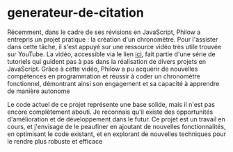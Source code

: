 # generateur-de-citation

Récemment, dans le cadre de ses révisions en JavaScript, Philow a entrepris un projet pratique : la création d'un chronomètre. Pour l'assister dans cette tâche, il s'est appuyé sur une ressource vidéo très utile trouvée sur YouTube. La vidéo, accessible via le lien [ici](https://www.youtube.com/watch?v=hNwGsyjfTL4&list=PLuMW20nBgcbpUuBu8DUMvBN3rXtHDHGGz&index=1&pp=iAQB), fait partie d'une série de tutoriels qui guident pas à pas dans la réalisation de divers projets en JavaScript. Grâce à cette vidéo, Philow a pu acquérir de nouvelles compétences en programmation et réussir à coder un chronomètre fonctionnel, démontrant ainsi son engagement et sa capacité à apprendre de manière autonome

Le code actuel de ce projet représente une base solide, mais il n'est pas encore complètement abouti. Je reconnais qu'il existe des opportunités d'amélioration et de développement dans le futur. Ce projet est un travail en cours, et j'envisage de le peaufiner en ajoutant de nouvelles fonctionnalités, en optimisant le code existant, et en explorant de nouvelles techniques pour le rendre plus robuste et efficace
